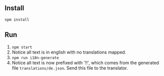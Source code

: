 ## Install

`npm install`

## Run

1. `npm start`
2. Notice all text is in english with no translations mapped.
3. `npm run i18n-generate`
4. Notice all text is now prefixed with '!!', which comes from the generated file `translations/de.json`. Send this file to the translator.
